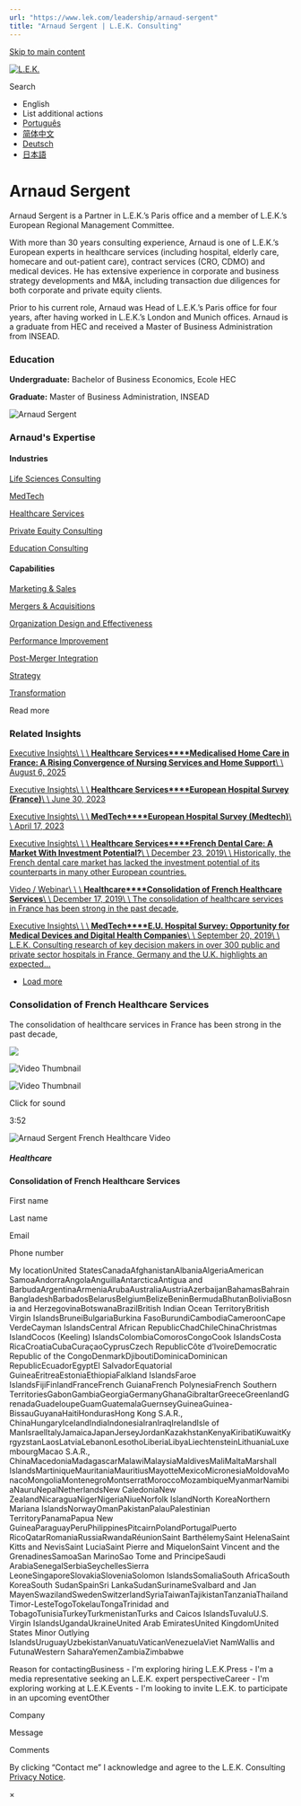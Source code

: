 ```yaml
---
url: "https://www.lek.com/leadership/arnaud-sergent"
title: "Arnaud Sergent | L.E.K. Consulting"
---
```


[Skip to main content](https://www.lek.com/leadership/arnaud-sergent#main-content)

[![L.E.K.](https://www.lek.com/themes/lek/images/new-logo.svg)](https://www.lek.com/ "L.E.K.")

Search

- English
- List additional actions
- [Português](https://www.lek.com/pt-br/lek-brazil)
- [简体中文](https://www.lek.com/zh-hant/lek-china)
- [Deutsch](https://www.lek.com/de/lek-germany)
- [日本語](https://www.lek.com/ja/lek-japan)

# Arnaud Sergent

Arnaud Sergent is a Partner in L.E.K.’s Paris office and a member of L.E.K.’s European Regional Management Committee.

With more than 30 years consulting experience, Arnaud is one of L.E.K.’s European experts in healthcare services (including hospital, elderly care, homecare and out-patient care), contract services (CRO, CDMO) and medical devices. He has extensive experience in corporate and business strategy developments and M&A, including transaction due diligences for both corporate and private equity clients.

Prior to his current role, Arnaud was Head of L.E.K.’s Paris office for four years, after having worked in L.E.K.’s London and Munich offices. Arnaud is a graduate from HEC and received a Master of Business Administration from INSEAD.

### Education

**Undergraduate:** Bachelor of Business Economics, Ecole HEC

**Graduate:** Master of Business Administration, INSEAD

![Arnaud Sergent](https://www.lek.com/sites/default/files/profile-images/LEK_Leader_Profile_Arnaud_Sergent.jpg)

### Arnaud's Expertise

#### Industries

[Life Sciences Consulting](https://www.lek.com/industries/life-sciences-pharma)

[MedTech](https://www.lek.com/industries/medtech)

[Healthcare Services](https://www.lek.com/industries/healthcare-services)

[Private Equity Consulting](https://www.lek.com/industries/private-equity-pe)

[Education Consulting](https://www.lek.com/industries/education)

#### Capabilities

[Marketing & Sales](https://www.lek.com/capabilities/marketing-and-sales)

[Mergers & Acquisitions](https://www.lek.com/capabilities/mergers-acquisitions)

[Organization Design and Effectiveness](https://www.lek.com/capabilities/organizational-strategy)

[Performance Improvement](https://www.lek.com/capabilities/performance-improvement)

[Post-Merger Integration](https://www.lek.com/capabilities/organizational-strategy/post-merger-integration-pmi)

[Strategy](https://www.lek.com/capabilities/strategy)

[Transformation](https://www.lek.com/capabilities/organizational-strategy/transformation)

Read more

### Related Insights

[Executive Insights\\
\\
\\
**Healthcare Services****Medicalised Home Care in France: A Rising Convergence of Nursing Services and Home Support**\\
\\
August 6, 2025](https://www.lek.com/insights/hea/eu/ei/medicalised-home-care-france-rising-convergence-nursing-services-and-home)

[Executive Insights\\
\\
\\
**Healthcare Services****European Hospital Survey (France)**\\
\\
June 30, 2023](https://www.lek.com/insights/hea/eu/ei/european-hospital-survey-france)

[Executive Insights\\
\\
\\
**MedTech****European Hospital Survey (Medtech)**\\
\\
April 17, 2023](https://www.lek.com/insights/hea/eu/ei/european-hospital-survey-medtech)

[Executive Insights\\
\\
\\
**Healthcare Services****French Dental Care: A Market With Investment Potential?**\\
\\
December 23, 2019\\
\\
Historically, the French dental care market has lacked the investment potential of its counterparts in many other European countries.](https://www.lek.com/insights/ei/french-dental-care-market-investment)

[Video / Webinar\\
\\
\\
**Healthcare****Consolidation of French Healthcare Services**\\
\\
December 17, 2019\\
\\
The consolidation of healthcare services in France has been strong in the past decade,](https://www.lek.com/insights/vd/consolidation-french-healthcare-services)

[Executive Insights\\
\\
\\
**MedTech****E.U. Hospital Survey: Opportunity for Medical Devices and Digital Health Companies**\\
\\
September 20, 2019\\
\\
L.E.K. Consulting research of key decision makers in over 300 public and private sector hospitals in France, Germany and the U.K. highlights an expected…](https://www.lek.com/insights/ei/eu-hospital-survey-opportunity-medical-devices-and-digital-health-companies)

- [Load more](https://www.lek.com/leadership/arnaud-sergent?page=1 "Load more items")

### Consolidation of French Healthcare Services

The consolidation of healthcare services in France has been strong in the past decade,


![](https://fast.wistia.com/embed/medias/jb60mpdqbr/swatch)

![Video Thumbnail](https://fast.wistia.com/embed/medias/jb60mpdqbr/swatch)

![Video Thumbnail](https://embed-ssl.wistia.com/deliveries/9cd6ba5083b87937f7daff79082d456fdba4a0b9.webp?image_crop_resized=1920x1080)

Click for sound

3:52

![Arnaud Sergent French Healthcare Video](https://www.lek.com/sites/default/files/teaser-images/Arnaud%20image.png)

##### Healthcare

#### Consolidation of French Healthcare Services

First name

Last name

Email

Phone number

My locationUnited StatesCanadaAfghanistanAlbaniaAlgeriaAmerican SamoaAndorraAngolaAnguillaAntarcticaAntigua and BarbudaArgentinaArmeniaArubaAustraliaAustriaAzerbaijanBahamasBahrainBangladeshBarbadosBelarusBelgiumBelizeBeninBermudaBhutanBoliviaBosnia and HerzegovinaBotswanaBrazilBritish Indian Ocean TerritoryBritish Virgin IslandsBruneiBulgariaBurkina FasoBurundiCambodiaCameroonCape VerdeCayman IslandsCentral African RepublicChadChileChinaChristmas IslandCocos (Keeling) IslandsColombiaComorosCongoCook IslandsCosta RicaCroatiaCubaCuraçaoCyprusCzech RepublicCôte d’IvoireDemocratic Republic of the CongoDenmarkDjiboutiDominicaDominican RepublicEcuadorEgyptEl SalvadorEquatorial GuineaEritreaEstoniaEthiopiaFalkland IslandsFaroe IslandsFijiFinlandFranceFrench GuianaFrench PolynesiaFrench Southern TerritoriesGabonGambiaGeorgiaGermanyGhanaGibraltarGreeceGreenlandGrenadaGuadeloupeGuamGuatemalaGuernseyGuineaGuinea-BissauGuyanaHaitiHondurasHong Kong S.A.R., ChinaHungaryIcelandIndiaIndonesiaIranIraqIrelandIsle of ManIsraelItalyJamaicaJapanJerseyJordanKazakhstanKenyaKiribatiKuwaitKyrgyzstanLaosLatviaLebanonLesothoLiberiaLibyaLiechtensteinLithuaniaLuxembourgMacao S.A.R., ChinaMacedoniaMadagascarMalawiMalaysiaMaldivesMaliMaltaMarshall IslandsMartiniqueMauritaniaMauritiusMayotteMexicoMicronesiaMoldovaMonacoMongoliaMontenegroMontserratMoroccoMozambiqueMyanmarNamibiaNauruNepalNetherlandsNew CaledoniaNew ZealandNicaraguaNigerNigeriaNiueNorfolk IslandNorth KoreaNorthern Mariana IslandsNorwayOmanPakistanPalauPalestinian TerritoryPanamaPapua New GuineaParaguayPeruPhilippinesPitcairnPolandPortugalPuerto RicoQatarRomaniaRussiaRwandaRéunionSaint BarthélemySaint HelenaSaint Kitts and NevisSaint LuciaSaint Pierre and MiquelonSaint Vincent and the GrenadinesSamoaSan MarinoSao Tome and PrincipeSaudi ArabiaSenegalSerbiaSeychellesSierra LeoneSingaporeSlovakiaSloveniaSolomon IslandsSomaliaSouth AfricaSouth KoreaSouth SudanSpainSri LankaSudanSurinameSvalbard and Jan MayenSwazilandSwedenSwitzerlandSyriaTaiwanTajikistanTanzaniaThailandTimor-LesteTogoTokelauTongaTrinidad and TobagoTunisiaTurkeyTurkmenistanTurks and Caicos IslandsTuvaluU.S. Virgin IslandsUgandaUkraineUnited Arab EmiratesUnited KingdomUnited States Minor Outlying IslandsUruguayUzbekistanVanuatuVaticanVenezuelaViet NamWallis and FutunaWestern SaharaYemenZambiaZimbabwe

Reason for contactingBusiness - I'm exploring hiring L.E.K.Press - I'm a media representative seeking an L.E.K. expert perspectiveCareer - I'm exploring working at L.E.K.Events - I'm looking to invite L.E.K. to participate in an upcoming eventOther

Company

Message

Comments

By clicking “Contact me” I acknowledge and agree to the L.E.K. Consulting [Privacy Notice](https://www.lek.com/lek-consulting-privacy-policy).

×